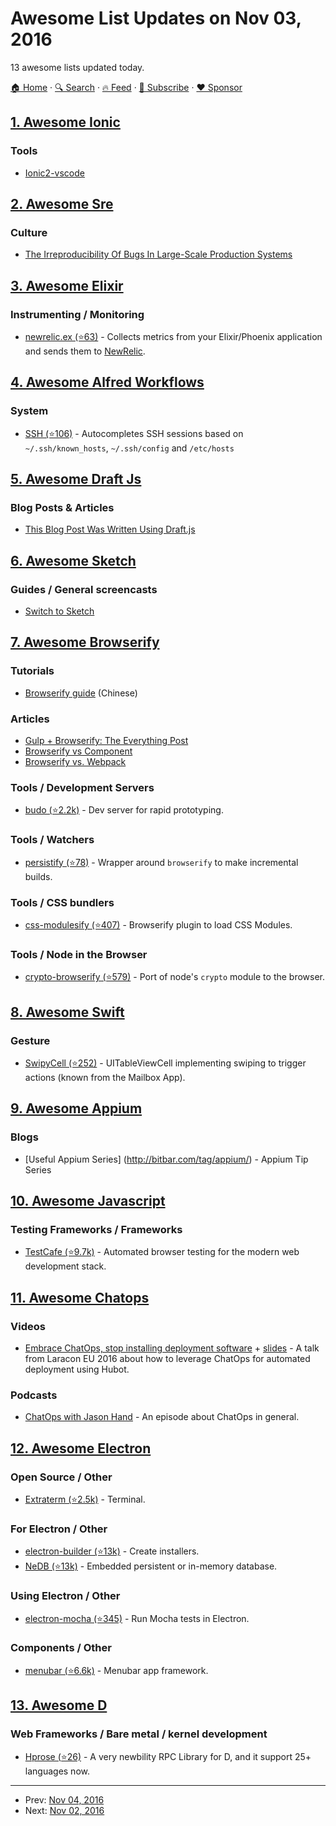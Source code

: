 # Awesome List Updates on Nov 03, 2016

13 awesome lists updated today.

[🏠 Home](/README.md) · [🔍 Search](https://www.trackawesomelist.com/search/) · [🔥 Feed](https://www.trackawesomelist.com/rss.xml) · [📮 Subscribe](https://trackawesomelist.us17.list-manage.com/subscribe?u=d2f0117aa829c83a63ec63c2f&id=36a103854c) · [❤️  Sponsor](https://github.com/sponsors/theowenyoung)



## [1. Awesome Ionic](/content/candelibas/awesome-ionic/README.md)

### Tools

*   [Ionic2-vscode](https://marketplace.visualstudio.com/items?itemName=jgw9617.ionic2-vscode)

## [2. Awesome Sre](/content/dastergon/awesome-sre/README.md)

### Culture

*   [The Irreproducibility Of Bugs In Large-Scale Production Systems](http://www.susanjfowler.com/blog/2016/11/2/the-irreproducibility-of-bugs-in-large-scale-production-systems)

## [3. Awesome Elixir](/content/h4cc/awesome-elixir/README.md)

### Instrumenting / Monitoring

*   [newrelic.ex (⭐63)](https://github.com/romul/newrelic.ex) - Collects metrics from your Elixir/Phoenix application and sends them to [NewRelic](https://newrelic.com/).

## [4. Awesome Alfred Workflows](/content/alfred-workflows/awesome-alfred-workflows/README.md)

### System

*   [SSH (⭐106)](https://github.com/isometry/alfred-ssh/) - Autocompletes SSH sessions based on `~/.ssh/known_hosts`, `~/.ssh/config` and `/etc/hosts`

## [5. Awesome Draft Js](/content/nikgraf/awesome-draft-js/README.md)

### Blog Posts & Articles

*   [This Blog Post Was Written Using Draft.js](https://dev.to/ben/this-blog-post-was-written-using-draftjs)

## [6. Awesome Sketch](/content/diessica/awesome-sketch/README.md)

### Guides / General screencasts

*   [Switch to Sketch](https://www.switchtosketchapp.com/)

## [7. Awesome Browserify](/content/browserify/awesome-browserify/README.md)

### Tutorials

*   [Browserify guide](http://zhaoda.net/2015/10/16/browserify-guide/) (Chinese)

### Articles

*   [Gulp + Browserify: The Everything Post](https://www.viget.com/articles/gulp-browserify-starter-faq)
*   [Browserify vs Component](http://www.forbeslindesay.co.uk/post/44144487088/browserify-vs-component)
*   [Browserify vs. Webpack](https://mattdesl.svbtle.com/browserify-vs-webpack)

### Tools / Development Servers

*   [budo (⭐2.2k)](https://github.com/mattdesl/budo) - Dev server for rapid prototyping.

### Tools / Watchers

*   [persistify (⭐78)](https://github.com/royriojas/persistify) - Wrapper around `browserify` to make incremental builds.

### Tools / CSS bundlers

*   [css-modulesify (⭐407)](https://github.com/css-modules/css-modulesify) - Browserify plugin to load CSS Modules.

### Tools / Node in the Browser

*   [crypto-browserify (⭐579)](https://github.com/crypto-browserify/crypto-browserify) - Port of node's `crypto` module to the browser.

## [8. Awesome Swift](/content/matteocrippa/awesome-swift/README.md)

### Gesture

*   [SwipyCell (⭐252)](https://github.com/moritzsternemann/SwipyCell) - UITableViewCell implementing swiping to trigger actions (known from the Mailbox App).

## [9. Awesome Appium](/content/SrinivasanTarget/awesome-appium/README.md)

### Blogs

*   \[Useful Appium Series] (<http://bitbar.com/tag/appium/>) - Appium Tip Series

## [10. Awesome Javascript](/content/sorrycc/awesome-javascript/README.md)

### Testing Frameworks / Frameworks

*   [TestCafe (⭐9.7k)](https://github.com/DevExpress/testcafe) - Automated browser testing for the modern web development stack.

## [11. Awesome Chatops](/content/exAspArk/awesome-chatops/README.md)

### Videos

*   [Embrace ChatOps, stop installing deployment software](https://www.youtube.com/watch?v=SZ3UfwBACIo) + [slides](http://www.slideshare.net/geshan/embrace-chatops-stop-installing-deployment-software-larcon-eu-2016) - A talk from Laracon EU 2016 about how to leverage ChatOps for automated deployment using Hubot.

### Podcasts

*   [ChatOps with Jason Hand](http://softwareengineeringdaily.com/2016/11/02/chatops-with-jason-hand/) - An episode about ChatOps in general.

## [12. Awesome Electron](/content/sindresorhus/awesome-electron/README.md)

### Open Source / Other

*   [Extraterm (⭐2.5k)](https://github.com/sedwards2009/extraterm) - Terminal.

### For Electron / Other

*   [electron-builder (⭐13k)](https://github.com/electron-userland/electron-builder) - Create installers.
*   [NeDB (⭐13k)](https://github.com/louischatriot/nedb) - Embedded persistent or in-memory database.

### Using Electron / Other

*   [electron-mocha (⭐345)](https://github.com/jprichardson/electron-mocha) - Run Mocha tests in Electron.

### Components / Other

*   [menubar (⭐6.6k)](https://github.com/maxogden/menubar) - Menubar app framework.

## [13. Awesome D](/content/dlang-community/awesome-d/README.md)

### Web Frameworks / Bare metal / kernel development

*   [Hprose (⭐26)](https://github.com/hprose/hprose-d) - A very newbility RPC Library for D, and it support 25+ languages now.

---

- Prev: [Nov 04, 2016](/content/2016/11/04/README.md)
- Next: [Nov 02, 2016](/content/2016/11/02/README.md)